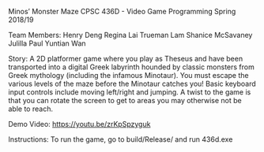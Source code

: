 Minos’ Monster Maze
CPSC 436D - Video Game Programming
Spring 2018/19

Team Members:
Henry Deng
Regina Lai
Trueman Lam
Shanice McSavaney
Julilla Paul
Yuntian Wan

Story:
A 2D platformer game where you play as Theseus and have been transported into a digital Greek labyrinth hounded by classic monsters from Greek mythology (including the infamous Minotaur). You must escape the various levels of the maze before the Minotaur catches you! Basic keyboard input controls include moving left/right and jumping. A twist to the game is that you can rotate the screen to get to areas you may otherwise not be able to reach.

Demo Video: https://youtu.be/zrKpSpzyguk

Instructions:
To run the game, go to build/Release/ and run 436d.exe
